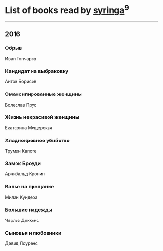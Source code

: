 # List of books read by [syringa](http://vk.com/id57062183)<sup>9</sup>
---

## 2016

### Обрыв
Иван Гончаров


### Кандидат на выбраковку
Антон Борисов


### Эмансипированные женщины
Болеслав Прус


### Жизнь некрасивой женщины
Екатерина Мещерская


### Хладнокровное убийство
Трумен Капоте


### Замок Броуди
Арчибальд Кронин


### Вальс на прощание
Милан Кундера


### Большие надежды
Чарльз Диккенс


### Сыновья и любовники
Дэвид Лоуренс




